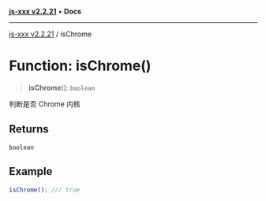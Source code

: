 [**js-xxx v2.2.21**](../README.md) • **Docs**

***

[js-xxx v2.2.21](../README.md) / isChrome

# Function: isChrome()

> **isChrome**(): `boolean`

判断是否 Chrome 内核

## Returns

`boolean`

## Example

```ts
isChrome(); /// true
```
